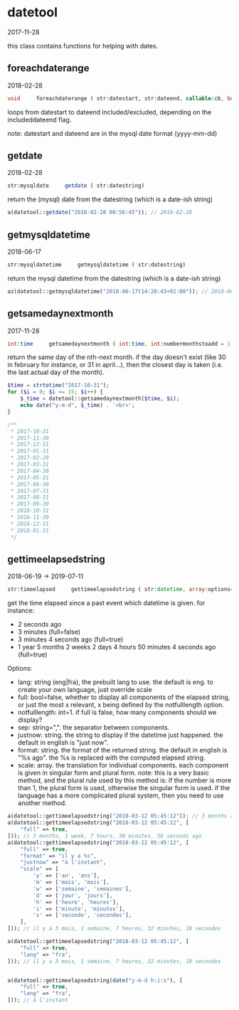 datetool
=====================
2017-11-28



this class contains functions for helping with dates.




foreachdaterange
-----------
2018-02-28


```php
void     foreachdaterange ( str:datestart, str:dateend, callable:cb, bool:includedateend=true)
```

loops from datestart to dateend included/excluded, depending on the includeddateend flag.

note: datestart and dateend are in the mysql date format (yyyy-mm-dd)
 
 
 

getdate
-----------
2018-02-28


```php
str:mysqldate     getdate ( str:datestring)
```

return the (mysql) date from the datestring (which is a date-ish string)

 
```php
a(datetool::getdate("2018-02-28 00:56:45")); // 2018-02-28
``` 




getmysqldatetime
-----------
2018-06-17


```php
str:mysqldatetime     getmysqldatetime ( str:datestring)
```

return the mysql datetime from the datestring (which is a date-ish string)


```php
az(datetool::getmysqldatetime("2018-06-17t14:28:43+02:00")); // 2018-06-17 14:28:43
```




getsamedaynextmonth
-----------
2017-11-28



```php
int:time     getsamedaynextmonth ( int:time, int:numbermonthstoadd = 1 )
```

return the same day of the nth-next month.
if the day doesn't exist (like 30 in february for instance, or 31 in april...),
then the closest day is taken (i.e. the last actual day of the month).

 
```php
$time = strtotime("2017-10-31");
for ($i = 0; $i <= 15; $i++) {
    $_time = datetool::getsamedaynextmonth($time, $i);
    echo date("y-m-d", $_time) . '<br>';
}

/**
 * 2017-10-31
 * 2017-11-30
 * 2017-12-31
 * 2017-01-31
 * 2017-02-28
 * 2017-03-31
 * 2017-04-30
 * 2017-05-31
 * 2017-06-30
 * 2017-07-31
 * 2017-08-31
 * 2017-09-30
 * 2018-10-31
 * 2018-11-30
 * 2018-12-31
 * 2018-01-31
 */
``` 


gettimeelapsedstring
-----------
2018-06-19 -> 2019-07-11



```php
str:timeelapsed     gettimeelapsedstring ( str:datetime, array:options=[] )
```

get the time elapsed since a past event which datetime is given.
for instance:
- 2 seconds ago
- 3 minutes (full=false)
- 3 minutes 4 seconds ago (full=true)
- 1 year 5 months 2 weeks 2 days 4 hours 50 minutes 4 seconds ago (full=true)

 
Options: 
 
- lang: string (eng|fra), the prebuilt lang to use. the default is eng.
       to create your own language, just override scale
- full: bool=false, whether to display all components of the elapsed string, or just the most x relevant,
       x being defined by the notfulllength option.
- notfulllength: int=1. if full is false, how many components should we display?
- sep: string=",". the separator between components.
- justnow: string. the string to display if the datetime just happened. the default in english is "just now".
- format: string. the format of the returned string. the default in english is "%s ago".
       the %s is replaced with the computed elapsed string.
- scale: array. the translation for individual components. each component is given in singular form and plural form.
       note: this is a very basic method, and the plural rule used by this method is:
           if the number is more than 1, the plural form is used, otherwise the singular form is used.
       if the language has a more complicated plural system, then you need to use another method.
      
 
```php
a(datetool::gettimeelapsedstring("2018-03-12 05:45:12")); // 3 months ago
a(datetool::gettimeelapsedstring("2018-03-12 05:45:12", [
    "full" => true,
])); // 3 months, 1 week, 7 hours, 30 minutes, 58 seconds ago
a(datetool::gettimeelapsedstring("2018-03-12 05:45:12", [
    "full" => true,
    "format" => "il y a %s",
    "justnow" => "à l'instant",
    "scale" => [
        'y' => ['an', 'ans'],
        'm' => ['mois', 'mois'],
        'w' => ['semaine', 'semaines'],
        'd' => ['jour', 'jours'],
        'h' => ['heure', 'heures'],
        'i' => ['minute', 'minutes'],
        's' => ['seconde', 'secondes'],
    ],
])); // il y a 3 mois, 1 semaine, 7 heures, 32 minutes, 18 secondes

a(datetool::gettimeelapsedstring("2018-03-12 05:45:12", [
    "full" => true,
    "lang" => "fra",
])); // il y a 3 mois, 1 semaine, 7 heures, 32 minutes, 18 secondes


a(datetool::gettimeelapsedstring(date("y-m-d h:i:s"), [
    "full" => true,
    "lang" => "fra",
])); // à l'instant
``` 

